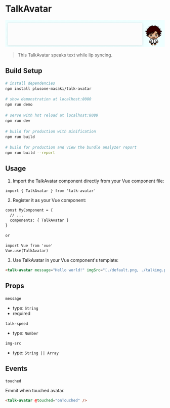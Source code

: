 # TalkAvatar
![](./static/talk-avatar.gif)

> This TalkAvatar speaks text while lip syncing.

## Build Setup

``` bash
# install dependencies
npm install plusone-masaki/talk-avatar

# show demonstration at localhost:8080
npm run demo 

# serve with hot reload at localhost:8080
npm run dev

# build for production with minification
npm run build

# build for production and view the bundle analyzer report
npm run build --report
```

## Usage

1. Import the TalkAvatar component directly from your Vue component file:
```ecmascript 6
import { TalkAvatar } from 'talk-avatar'
```

2. Register it as your Vue component:
```ecmascript 6
const MyComponent = {
  // ...
  components: { TalkAvatar }
}

or

import Vue from 'vue'
Vue.use(TalkAvatar)
```

3. Use TalkAvatar in your Vue component's template:
```html
<talk-avatar message="Hello world!" imgSrc="[./default.png, ./talking.png]" />
```

## Props

`message`
* type: `String`
* required

`talk-speed`
* type: `Number`

`img-src`
* type: `String || Array`

## Events

`touched`

Emmit when touched avatar.

```html
<talk-avatar @touched="onTouched" />
```

